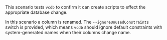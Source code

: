 This scenario tests `vcdb` to confirm it can create scripts to effect the appropriate database change.

In this scenario a column is renamed. The `--ignoreUnusedConstraints` switch is provided, which means `vcdb` should ignore default constraints with system-generated names when their columns change name.